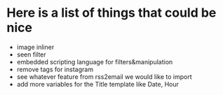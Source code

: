 Here is a list of things that could be nice
===========================================

- image inliner
- seen filter
- embedded scripting language for filters&manipulation
- remove tags for instagram
- see whatever feature from rss2email we would like to import
- add more variables for the Title template like Date, Hour